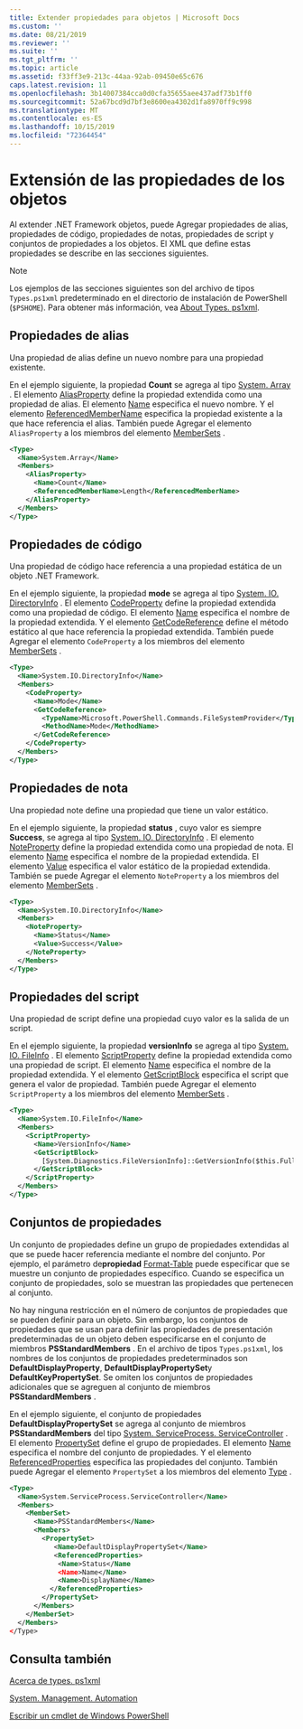 ```yaml
---
title: Extender propiedades para objetos | Microsoft Docs
ms.custom: ''
ms.date: 08/21/2019
ms.reviewer: ''
ms.suite: ''
ms.tgt_pltfrm: ''
ms.topic: article
ms.assetid: f33ff3e9-213c-44aa-92ab-09450e65c676
caps.latest.revision: 11
ms.openlocfilehash: 3b14007384cca0d0cfa35655aee437adf73b1ff0
ms.sourcegitcommit: 52a67bcd9d7bf3e8600ea4302d1fa8970ff9c998
ms.translationtype: MT
ms.contentlocale: es-ES
ms.lasthandoff: 10/15/2019
ms.locfileid: "72364454"
---
```

# <a name="extending-properties-for-objects"></a>Extensión de las propiedades de los objetos

Al extender .NET Framework objetos, puede Agregar propiedades de alias, propiedades de código, propiedades de notas, propiedades de script y conjuntos de propiedades a los objetos. El XML que define estas propiedades se describe en las secciones siguientes.

> [!NOTE]
> Los ejemplos de las secciones siguientes son del archivo de tipos `Types.ps1xml` predeterminado en el directorio de instalación de PowerShell (`$PSHOME`). Para obtener más información, vea [About Types. ps1xml](/powershell/module/microsoft.powershell.core/about/about_types.ps1xml).

## <a name="alias-properties"></a>Propiedades de alias

Una propiedad de alias define un nuevo nombre para una propiedad existente.

En el ejemplo siguiente, la propiedad **Count** se agrega al tipo [System. Array](/dotnet/api/System.Array) . El elemento [AliasProperty](/dotnet/api/system.management.automation.psaliasproperty) define la propiedad extendida como una propiedad de alias. El elemento [Name](/dotnet/api/system.management.automation.psmemberinfo.name) especifica el nuevo nombre. Y el elemento [ReferencedMemberName](/dotnet/api/system.management.automation.psaliasproperty.referencedmembername) especifica la propiedad existente a la que hace referencia el alias. También puede Agregar el elemento `AliasProperty` a los miembros del elemento [MemberSets](/dotnet/api/system.management.automation.psmemberset) .

```xml
<Type>
  <Name>System.Array</Name>
  <Members>
    <AliasProperty>
      <Name>Count</Name>
      <ReferencedMemberName>Length</ReferencedMemberName>
    </AliasProperty>
  </Members>
</Type>
```

## <a name="code-properties"></a>Propiedades de código

Una propiedad de código hace referencia a una propiedad estática de un objeto .NET Framework.

En el ejemplo siguiente, la propiedad **mode** se agrega al tipo [System. IO. DirectoryInfo](/dotnet/api/System.IO.DirectoryInfo) . El elemento [CodeProperty](/dotnet/api/system.management.automation.pscodeproperty) define la propiedad extendida como una propiedad de código. El elemento [Name](/dotnet/api/system.management.automation.psmemberinfo.name) especifica el nombre de la propiedad extendida. Y el elemento [GetCodeReference](/dotnet/api/system.management.automation.pscodeproperty.gettercodereference) define el método estático al que hace referencia la propiedad extendida. También puede Agregar el elemento `CodeProperty` a los miembros del elemento [MemberSets](/dotnet/api/system.management.automation.psmemberset) .

```xml
<Type>
  <Name>System.IO.DirectoryInfo</Name>
  <Members>
    <CodeProperty>
      <Name>Mode</Name>
      <GetCodeReference>
        <TypeName>Microsoft.PowerShell.Commands.FileSystemProvider</TypeName>
        <MethodName>Mode</MethodName>
      </GetCodeReference>
    </CodeProperty>
  </Members>
</Type>
```

## <a name="note-properties"></a>Propiedades de nota

Una propiedad note define una propiedad que tiene un valor estático.

En el ejemplo siguiente, la propiedad **status** , cuyo valor es siempre **Success**, se agrega al tipo [System. IO. DirectoryInfo](/dotnet/api/System.IO.DirectoryInfo) . El elemento [NoteProperty](/dotnet/api/system.management.automation.psnoteproperty) define la propiedad extendida como una propiedad de nota. El elemento [Name](/dotnet/api/system.management.automation.psmemberinfo.name) especifica el nombre de la propiedad extendida. El elemento [Value](/dotnet/api/system.management.automation.psnoteproperty.value) especifica el valor estático de la propiedad extendida. También se puede Agregar el elemento `NoteProperty` a los miembros del elemento [MemberSets](/dotnet/api/system.management.automation.psmemberset) .

```xml
<Type>
  <Name>System.IO.DirectoryInfo</Name>
  <Members>
    <NoteProperty>
      <Name>Status</Name>
      <Value>Success</Value>
    </NoteProperty>
  </Members>
</Type>
```

## <a name="script-properties"></a>Propiedades del script

Una propiedad de script define una propiedad cuyo valor es la salida de un script.

En el ejemplo siguiente, la propiedad **versionInfo** se agrega al tipo [System. IO. FileInfo](/dotnet/api/System.IO.FileInfo) . El elemento [ScriptProperty](/dotnet/api/system.management.automation.psscriptproperty) define la propiedad extendida como una propiedad de script. El elemento [Name](/dotnet/api/system.management.automation.psmemberinfo.name) especifica el nombre de la propiedad extendida. Y el elemento [GetScriptBlock](/dotnet/api/system.management.automation.psscriptproperty.getterscript) especifica el script que genera el valor de propiedad. También puede Agregar el elemento `ScriptProperty` a los miembros del elemento [MemberSets](/dotnet/api/system.management.automation.psmemberset) .

```xml
<Type>
  <Name>System.IO.FileInfo</Name>
  <Members>
    <ScriptProperty>
      <Name>VersionInfo</Name>
      <GetScriptBlock>
        [System.Diagnostics.FileVersionInfo]::GetVersionInfo($this.FullName)
      </GetScriptBlock>
    </ScriptProperty>
  </Members>
</Type>
```

## <a name="property-sets"></a>Conjuntos de propiedades

Un conjunto de propiedades define un grupo de propiedades extendidas al que se puede hacer referencia mediante el nombre del conjunto.
Por ejemplo, el parámetro de**propiedad** [Format-Table](/powershell/module/Microsoft.PowerShell.Utility/Format-Table)
 puede especificar que se muestre un conjunto de propiedades específico. Cuando se especifica un conjunto de propiedades, solo se muestran las propiedades que pertenecen al conjunto.

No hay ninguna restricción en el número de conjuntos de propiedades que se pueden definir para un objeto. Sin embargo, los conjuntos de propiedades que se usan para definir las propiedades de presentación predeterminadas de un objeto deben especificarse en el conjunto de miembros **PSStandardMembers** . En el archivo de tipos `Types.ps1xml`, los nombres de los conjuntos de propiedades predeterminados son **DefaultDisplayProperty**, **DefaultDisplayPropertySet**y **DefaultKeyPropertySet**. Se omiten los conjuntos de propiedades adicionales que se agreguen al conjunto de miembros **PSStandardMembers** .

En el ejemplo siguiente, el conjunto de propiedades **DefaultDisplayPropertySet** se agrega al conjunto de miembros **PSStandardMembers** del tipo [System. ServiceProcess. ServiceController](/dotnet/api/System.ServiceProcess.ServiceController) . El elemento [PropertySet](/dotnet/api/system.management.automation.pspropertyset) define el grupo de propiedades. El elemento [Name](/dotnet/api/system.management.automation.psmemberinfo.name) especifica el nombre del conjunto de propiedades. Y el elemento [ReferencedProperties](/dotnet/api/system.management.automation.pspropertyset.referencedpropertynames) especifica las propiedades del conjunto. También puede Agregar el elemento `PropertySet` a los miembros del elemento [Type](/dotnet/api/system.management.automation.pstypename) .

```xml
<Type>
  <Name>System.ServiceProcess.ServiceController</Name>
  <Members>
    <MemberSet>
      <Name>PSStandardMembers</Name>
      <Members>
        <PropertySet>
           <Name>DefaultDisplayPropertySet</Name>
           <ReferencedProperties>
            <Name>Status</Name
            <Name>Name</Name>
            <Name>DisplayName</Name>
          </ReferencedProperties>
        </PropertySet>
      </Members>
    </MemberSet>
  </Members>
</Type>
```

## <a name="see-also"></a>Consulta también

[Acerca de types. ps1xml](/powershell/module/microsoft.powershell.core/about/about_types.ps1xml)

[System. Management. Automation](/dotnet/api/System.Management.Automation)

[Escribir un cmdlet de Windows PowerShell](./writing-a-windows-powershell-cmdlet.md)
